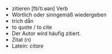 - zitieren [t͡siˈtiːʁən] Verb  
- Wörtlich oder sinngemäß wiedergeben  
- trích dẫn  
- to quote / to cite  
- Der Autor wird häufig zitiert.  
- Zitat (n)  
- Latein: *citare*